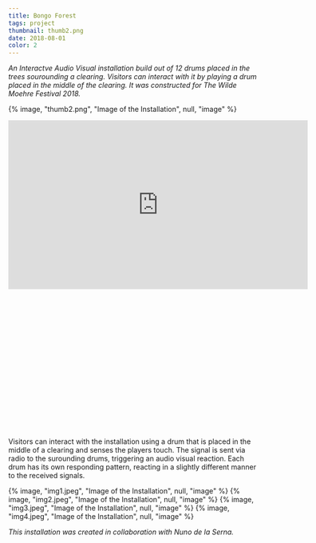 ```yaml
---
title: Bongo Forest
tags: project
thumbnail: thumb2.png
date: 2018-08-01
color: 2
---
```

*An Interactve Audio Visual installation build out of 12 drums placed in the trees sourounding a clearing. Visitors can interact with it by playing a drum placed in the middle of the clearing. It was constructed for The Wilde Moehre Festival 2018.*

<span class="more"></span>

{% image, "thumb2.png", "Image of the Installation", null, "image" %}

<div class="iframe-with-asp" style="padding-bottom: 56%;">
  <iframe src="http://player.vimeo.com/video/286836628?byline=0&color=ff9933" width="600" height="338" frameborder="0" webkitallowfullscreen="" mozallowfullscreen="" allowfullscreen=""></iframe>
</div>

Visitors can interact with the installation using a drum that is placed in the middle of a clearing and senses the players touch. The signal is sent via radio to the surounding drums, triggering an audio visual reaction. Each drum has its own responding pattern, reacting in a slightly different manner to the received signals. 

<div class="gallery">
{% image, "img1.jpeg", "Image of the Installation", null, "image" %}
{% image, "img2.jpeg", "Image of the Installation", null, "image" %}
{% image, "img3.jpeg", "Image of the Installation", null, "image" %}
{% image, "img4.jpeg", "Image of the Installation", null, "image" %}
</div>

*This installation was created in collaboration with Nuno de la Serna.*